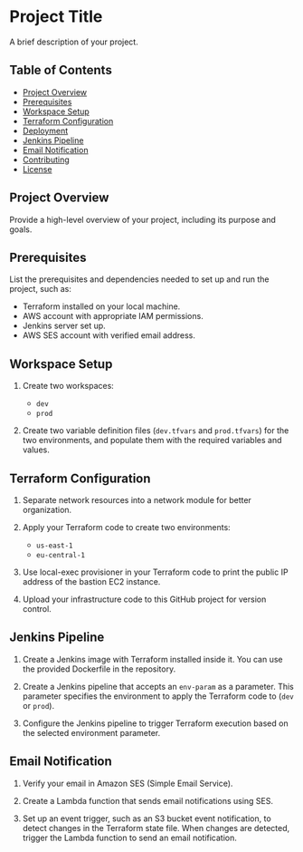# Project Title

A brief description of your project.

## Table of Contents

- [Project Overview](#project-overview)
- [Prerequisites](#prerequisites)
- [Workspace Setup](#workspace-setup)
- [Terraform Configuration](#terraform-configuration)
- [Deployment](#deployment)
- [Jenkins Pipeline](#jenkins-pipeline)
- [Email Notification](#email-notification)
- [Contributing](#contributing)
- [License](#license)

## Project Overview

Provide a high-level overview of your project, including its purpose and goals.

## Prerequisites

List the prerequisites and dependencies needed to set up and run the project, such as:

- Terraform installed on your local machine.
- AWS account with appropriate IAM permissions.
- Jenkins server set up.
- AWS SES account with verified email address.

## Workspace Setup

1. Create two workspaces:
   - `dev`
   - `prod`

2. Create two variable definition files (`dev.tfvars` and `prod.tfvars`) for the two environments, and populate them with the required variables and values.

## Terraform Configuration

1. Separate network resources into a network module for better organization.

2. Apply your Terraform code to create two environments:
   - `us-east-1`
   - `eu-central-1`

3. Use local-exec provisioner in your Terraform code to print the public IP address of the bastion EC2 instance.

4. Upload your infrastructure code to this GitHub project for version control.

## Jenkins Pipeline

1. Create a Jenkins image with Terraform installed inside it. You can use the provided Dockerfile in the repository.

2. Create a Jenkins pipeline that accepts an `env-param` as a parameter. This parameter specifies the environment to apply the Terraform code to (`dev` or `prod`).

3. Configure the Jenkins pipeline to trigger Terraform execution based on the selected environment parameter.

## Email Notification

1. Verify your email in Amazon SES (Simple Email Service).

2. Create a Lambda function that sends email notifications using SES.

3. Set up an event trigger, such as an S3 bucket event notification, to detect changes in the Terraform state file. When changes are detected, trigger the Lambda function to send an email notification.
